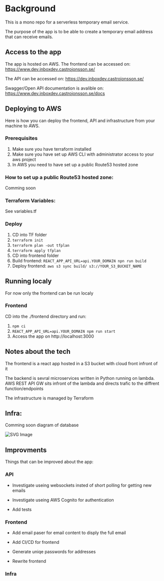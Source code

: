 # Background

This is a mono repo for a serverless temporary email service.

The purpose of the app is to be able to create a temporary email address that can receive emails.

## Access to the app

The app is hosted on AWS.
The frontend can be accessed on: https://www.dev.inboxdev.castrojonsson.se/

The API can be accessed on: https://dev.inboxdev.castrojonsson.se/

Swagger/Open API documentation is avalible on: https://www.dev.inboxdev.castrojonsson.se/docs

## Deploying to AWS

Here is how you can deploy the frontend, API and infrastructure from your machine to AWS.

### Prerequisites

1. Make sure you have terraform installed
2. Make sure you have set up AWS CLI with administrator access to your aws project
3. In AWS you need to have set up a public Route53 hosted zone

### How to set up a public Route53 hosted zone:

Comming soon

### Terraform Variables:

See variables.tf

### Deploy

1. CD into TF folder
2. `terraform init`
3. `terraform plan -out tfplan`
4. `terraform apply tfplan`
5. CD into frontend folder
6. Build frontend: `REACT_APP_API_URL=api.YOUR_DOMAIN npn run build`
7. Deploy frontend: `aws s3 sync build/ s3://YOUR_S3_BUCKET_NAME`

## Running localy

For now only the frontend can be run localy

### Frontend

CD into the ./frontend directory and run:

1. `npm ci`
2. `REACT_APP_API_URL=api.YOUR_DOMAIN npm run start`
3. Access the app on http://localhost:3000

## Notes about the tech

The frontend is a react app hosted in a S3 bucket with cloud front infront of it

The backend is sevral microservices written in Python running on lambda.
AWS REST API GW sits infront of the lambda and directs trafic to the diffrent function/endpoints

The infrastructure is managed by Terraform

## Infra:

Comming soon diagram of database

![SVG Image](https://www.dev.inboxdev.castrojonsson.se/infra.drawio.svg)

## Improvments

Things that can be improved about the app:

### API

- Investigate useing websockets insted of short polling for getting new emails

- Investigate useing AWS Cognito for authentication

- Add tests

### Frontend

- Add email paser for email content to disply the full email

- Add CI/CD for frontend

- Generate uniqe passwords for addresses

- Rewrite frontend

### Infra
